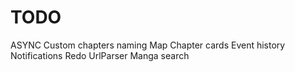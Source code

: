 # TODO
ASYNC
Custom chapters naming
Map
Chapter cards
Event history
Notifications
Redo UrlParser
Manga search